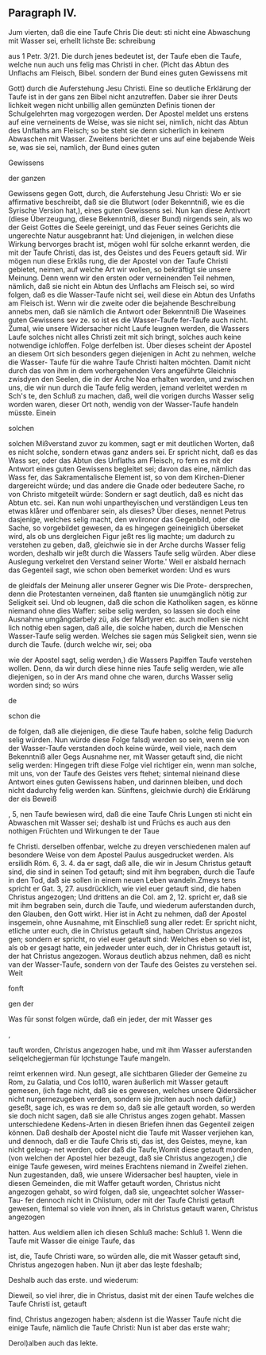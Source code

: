

<!-- Seite 580 -->
Paragraph IV.
-------------

Jum vierten, daß die eine Taufe Chris Die deut: sti nicht eine Abwaschung mit Wasser sei, erhellt lichste Be: schreibung

aus 1 Petr. 3/21. Die durch jenes bedeutet ist, der Taufe eben die Taufe, welche nun auch uns felig mas Christi in cher. (Picht das Abtun des Unflachs am Fleisch, Bibel. sondern der Bund eines guten Gewissens mit

Gott) durch die Auferstehung Jesu Christi. Eine so deutliche Erklärung der Taufe ist in der gans zen Bibel nicht anzutreffen. Daber sie ihrer Deuts lichkeit wegen nicht unbillig allen gemünzten Definis tionen der Schulgelehrten mag vorgezogen werden. Der Apostel meldet uns erstens auf eine verneinents de Weise, was sie nicht sei, nimlich, nicht das Abtun des Unflaths am Fleisch; so be steht sie denn sicherlich in keinem Abwaschen mit Wasser. Zweitens berichtet er uns auf eine bejabende Weis se, was sie sei, namlich, der Bund eines guten

Gewissens

der ganzen
<!-- Seite 581 -->
Gewissens gegen Gott, durch, die Auferstehung Jesu Christi: Wo er sie affirmative beschreibt, daß sie die Blutwort (oder Bekenntniß, wie es die Syrische Version hat,), eines guten Gewissens sei. Nun kan diese Antivort (diese Überzeugung, diese Bekenntniß, dieser Bund) nirgends sein, als wo der Geist Gottes die Seele gereinigt, und das Feuer seines Gerichts die ungerechte Natur ausgebrannt hat: Und diejenigen, in welchen diese Wirkung bervorges bracht ist, mögen wohl für solche erkannt werden, die mit der Taufe Christi, das ist, des Geistes und des Feuers getauft sid. Wir mögen nun diese Erklås rung, die der Apostel von der Taufe Christi gebietet, neimen, auf welche Art wir wollen, so bekräftigt sie unsere Meinung. Denn wenn wir den ersten oder verneinenden Teil nehmen, nämlich, daß sie nicht ein Abtun des Unflachs am Fleisch sei, so wird folgen, daß es die Wasser-Taufe nicht sei, weil diese ein Abtun des Unfaths am Fleisch ist. Wenn wir die zweite oder die bejahende Beschreibung annebs men, daß sie nämlich die Antwort oder Bekenntniß Die Waseines guten Gewissens sev ze. so ist es die Wasser-Taufe fer-Taufe auch nicht. Zumal, wie unsere Widersacher nicht Laufe leugnen werden, die Wassers Laufe solches nicht alles Christi zeit mit sich bringt, solches auch keine notwendige ichloffen. Folge derfelben ist. Über dieses scheint der Apostel an diesem Ort sich besonders gegen diejenigen in Acht zu nehmen, welche die Wasser- Taufe für die wahre Taufe Christi halten möchten. Damit nicht durch das von ihm in dem vorhergehenden Vers angeführte Gleichnis zwisdyen den Seelen, die in der Arche Noa erhalten worden, und zwischen uns, die wir nun durch die Taufe felig werden, jemand verleitet werden m Sch's te, den Schluß zu machen, daß, weil die vorigen durchs Wasser selig worden waren, dieser Ort noth, wendig von der Wasser-Taufe handeln müsste. Einein

solchen
<!-- Seite 582 -->

solchen Mißverstand zuvor zu kommen, sagt er mit deutlichen Worten, daß es nicht solche, sondern etwas ganz anders sei. Er spricht nicht, daß es das Wass ser, oder das Abtun des Unflaths am Fleisch, ro fern es mit der Antwort eines guten Gewissens begleitet sei; davon das eine, nämlich das Wass fer, das Sakramentalische Element ist, so von dem Kirchen-Diener dargereicht würde; und das andere die Gnade oder bedeutere Sache, ro von Christo mitgeteilt würde: Sondern er sagt deutlich, daß es nicht das Abtun etc. sei. Kan nun wohi unpartheyischen und verständigen Leus ten etwas klårer und offenbarer sein, als dieses? Über dieses, nennet Petrus dasjenige, welches selig macht, den wvlironor das Gegenbild, oder die Sache, so vorgebildet gewesen, da es hingegen geineiniglich überseket wird, als ob uns dergleichen Figur jeßt res lig machte; um dadurch zu verstehen zu geben, daß, gleichwie sie in der Arche durchs Wasser felig worden, deshalb wir jeßt durch die Wassers Taufe selig würden. Aber diese Auslegung verkelret den Verstand seiner Worte.' Weil er alsbald hernach das Gegenteil sagt, wie schon oben bemerket worden: Und es wurs

de gleidfals der Meinung aller unserer Gegner wis Die Prote- dersprechen, denn die Protestanten verneinen, daß ftanten sie unumgänglich nötig zur Seligkeit sei. Und ob leugnen, daß die schon die Katholiken sagen, es könne niemand ohne dies Waffer: seibe selig werden, so lassen sie doch eine Ausnahme umgångdarbely zü, als der Mårtyrer etc. auch mollen sie nicht lich nothig eben sagen, daß alle, die solche haben, durch die Menschen Wasser-Taufe selig werden. Welches sie sagen mús Seligkeit sien, wenn sie durch die Taufe. (durch welche wir, sei; oba

wie der Apostel sagt, selig werden,) die Wassers Papiffen Taufe verstehen wollen. Denn, da wir durch diese hinne nies Taufe selig werden, wie alle diejenigen, so in der Ars mand ohne che waren, durchs Wasser selig worden sind; so wúrs

de

schon die

<!-- Seite 583 -->

de folgen, daß alle diejenigen, die diese Taufe haben, solche felig Dadurch selig würden. Nun würde diese Folge falsd) werden so sein, wenn sie von der Wasser-Taufe verstanden doch keine würde, weil viele, nach dem Bekenntniß aller Gegs Ausnahme ner, mit Wasser getauft sind, die nicht selig werden: Hingegen trift diese Folge viel richtiger ein, wenn man solche, mit uns, von der Taufe des Geistes vers ftehet; sintemal nieinand diese Antwort eines guten Gewissens haben, und darinnen bleiben, und doch nicht dadurchy felig werden kan. Sünftens, gleichwie durch) die Erklärung der eis Beweiß

, 5, nen Taufe bewiesen wird, daß die eine Taufe Chris Lungen sti nicht ein Abwaschen mit Wasser sei; deshalb ist und Früchs es auch aus den nothigen Früchten und Wirkungen te der Taue

fe Christi. derselben offenbar, welche zu dreyen verschiedenen malen auf besondere Weise von dem Apostel Paulus ausgedrucket werden. Als ersilidh Róm. 6, 3. 4. da er sagt, daß alle, die wir in Jesum Christus getauft sind, die sind in seinen Tod getauft; sind mit ihm begraben, durch die Taufe in den Tod, daß sie sollen in einem neuen Leben wandeln.Zmeys tens spricht er Gat. 3, 27. ausdrücklich, wie viel euer getauft sind, die haben Christus angezogen; Und drittens an die Col. am 2, 12. spricht er, daß sie mit ihm begraben sein, durch die Taufe, und wiederum auferstanden durch, den Glauben, den Gott wirkt. Hier ist in Acht zu nehmen, daß der Apostel insgemein, ohne Ausnahme, mit Einschließ sung aller redet: Er spricht nicht, etliche unter euch, die in Christus getauft sind, haben Christus angezos gen; sondern er spricht, ro viel euer getauft sind: Welches eben so viel ist, als ob er gesagt hatte, ein jedweder unter euch, der in Christus getauft ist, der hat Christus angezogen. Woraus deutlich abzus nehmen, daß es nicht van der Wasser-Taufe, sondern von der Taufe des Geistes zu verstehen sei. Weit

fonft



gen der
<!-- Seite 584 -->
Was für sonst folgen würde, daß ein jeder, der mit Wasser ges

,

tauft worden, Christus angezogen habe, und mit ihm Wasser auferstanden seliqelchegjerman für lợchstunge Taufe mangeln.

reimt erkennen wird. Nun gesegt, alle sichtbaren
Glieder der Gemeine zu Rom, zu Galatia, und Cos
lo110, waren äußerlich mit Wasser getauft gemesen,
(ich fage nicht, daß sie es gewesen, welches unsere
Qidersächer nicht nurgernezugeben verden, sondern
sie jtrciten auch noch dafür,) geseßt, sage ich, es was
re dem so, daß sie alle getauft worden, so werden
sie doch nicht sagen, daß sie alle Christus anges
zogen gehabt. Massen unterschiedene Kedens-Arten
in diesen Briefen ihnen das Gegenteil zeigen können.
Daß deshalb der Apostel nicht die Taufe mit Wasser
verjiehen kan, und dennoch, daß er die Taufe Chris
sti, das ist, des Geistes, meyne, kan nicht geleug-
net werden, oder daß die Taufe,Womit diese getauft
morden, (von welchen der Apostel hier bezeugt, daß
sie Christus angezogen,) die einige Taufe gewesen,
wird meines Erachtens niemand in Zweifel ziehen.
Nun zugestanden, daß, wie unsere Widersacher bes!
haupten, viele in diesen Gemeinden, die mit Waffer
getauft worden, Christus nicht angezogen gehabt, so
wird folgen, daß sie, ungeachtet solcher Wasser-Tau-
fer dennoch nicht in Chỉistum, oder mit der Taufe
 Christi getauft gewesen, fintemal so viele von ihnen,
als in Christus getauft waren, Christus angezogen

hatten. Aus weldiem allen ich diesen Schluß mache: Schluß 1. Wenn die Taufe mit Wasser die einige Taufe, das

ist, die, Taufe Christi ware, so würden alle, die mit Wasser getauft sind, Christus angezogen haben. Nun ijt aber das leşte fdeshalb;

Deshalb
 auch das erste. und wiederum:

Dieweil, so viel ihrer, die in Christus, dasist mit der einen Taufe welches die Taufe Christi ist, getauft
<!-- Seite 585 -->

find, Christus angezogen haben; alsdenn ist die
Wasser Taufe nicht die einige Taufe, nämlich die
Taufe Christi:
  Nun ist aber das erste wahr;

  Derol)alben auch das lekte.

